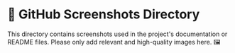 # 📸 GitHub Screenshots Directory 

This directory contains screenshots used in the project's documentation or README files. Please only add relevant and high-quality images here. 🖼️

